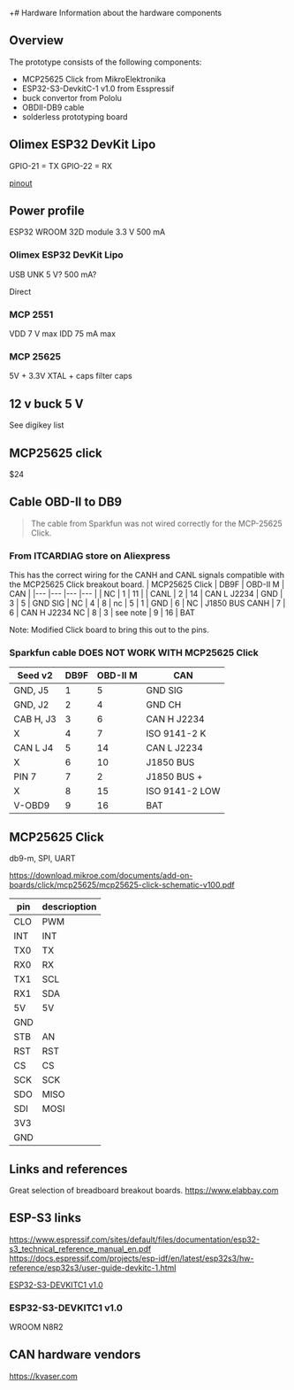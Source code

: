 +# Hardware
Information about the hardware components

## Overview
The prototype consists of the following components:
- MCP25625 Click from MikroElektronika
- ESP32-S3-DevkitC-1 v1.0 from Esspressif
- buck convertor from Pololu
- OBDII-DB9 cable
- solderless prototyping board

## Olimex ESP32 DevKit Lipo

GPIO-21 = TX
GPIO-22 = RX

[pinout](https://www.olimex.com/Products/IoT/ESP32/ESP32-DevKit-LiPo/resources/ESP32-DevKit-Lipo-GPIOs.png)

## Power profile
ESP32 WROOM 32D module
3.3 V 500 mA

### Olimex ESP32 DevKit Lipo
USB
UNK
5 V? 500 mA?

Direct

### MCP 2551
VDD 7 V max
IDD 75 mA max

### MCP 25625
5V + 3.3V
XTAL + caps
filter caps

## 12 v buck 5 V
See digikey list

## MCP25625 click
$24

## Cable OBD-II to DB9
> The cable from Sparkfun was not wired correctly for the MCP-25625 Click.

### From ITCARDIAG store on Aliexpress
This has the correct wiring for the CANH and CANL signals compatible with the MCP25625 Click breakout board.
| MCP25625 Click | DB9F | OBD-II M | CAN |
|--- |--- |--- |--- |
| NC | 1 | 11 | 
| CANL | 2 | 14 | CAN L J2234
| GND | 3 | 5 | GND SIG
| NC | 4 | 8 | 
nc | 5 | 1 | 
GND | 6 | NC | J1850 BUS
CANH | 7 | 6 | CAN H J2234
NC | 8 | 3 | 
see note | 9 | 16 | BAT

Note: Modified Click board to bring this out to the pins.

### Sparkfun cable **DOES NOT WORK WITH MCP25625 Click**
| Seed v2 | DB9F | OBD-II M | CAN |
|--- |--- |--- |--- |
| GND, J5 | 1 | 5 | GND SIG
| GND, J2 | 2 | 4 | GND CH
| CAB H, J3 | 3 | 6 | CAN H J2234
X | 4 | 7 | ISO 9141-2 K
CAN L J4 | 5 | 14 | CAN L J2234
X | 6 | 10 | J1850 BUS
PIN 7 | 7 | 2 | J1850 BUS +
X | 8 | 15 | ISO 9141-2 LOW
V-OBD9 | 9 | 16 | BAT

## MCP25625 Click
db9-m, SPI, UART

https://download.mikroe.com/documents/add-on-boards/click/mcp25625/mcp25625-click-schematic-v100.pdf

| pin | descrioption |
|--- |---
| CLO | PWM | 6 CLKOUT
| INT | INT | 25 INT
| TX0 | TX | 7 TX0RTS
| RX0 | RX | 24 RX0BF
| TX1 | SCL | 8 TX1RTS
| RX1 | SDA | 23 RX1BF
| 5V | 5V | 19 VDDA
| GND
| STB | AN | 15 STBY (via switch)
| RST | RST | 2 RST
| CS | CS | 1 CS
| SCK | SCK | 26 SCK
| SDO | MISO | 28 MISO
| SDI | MOSI | 27 MOSI
| 3V3
| GND

## Links and references
Great selection of breadboard breakout boards.
https://www.elabbay.com

## ESP-S3 links
https://www.espressif.com/sites/default/files/documentation/esp32-s3_technical_reference_manual_en.pdf
https://docs.espressif.com/projects/esp-idf/en/latest/esp32s3/hw-reference/esp32s3/user-guide-devkitc-1.html

[ESP32-S3-DEVKITC1 v1.0](https://docs.espressif.com/projects/esp-idf/en/latest/esp32s3/hw-reference/esp32s3/user-guide-devkitc-1-v1.0.html)

### ESP32-S3-DEVKITC1 v1.0
WROOM N8R2

## CAN hardware vendors
https://kvaser.com



